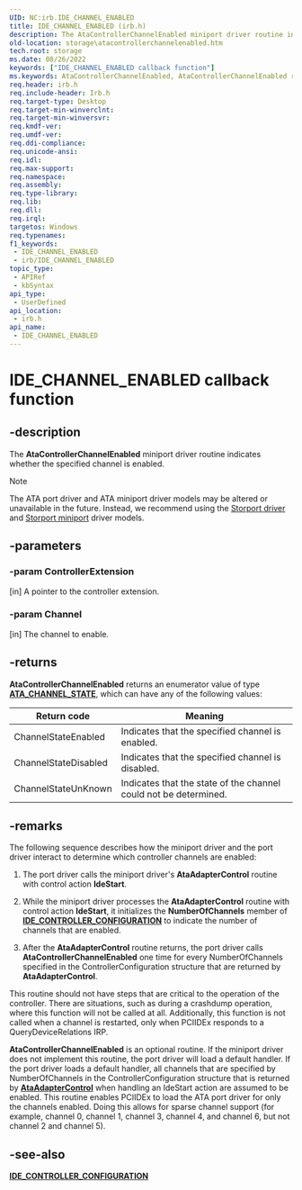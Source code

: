 ```yaml
---
UID: NC:irb.IDE_CHANNEL_ENABLED
title: IDE_CHANNEL_ENABLED (irb.h)
description: The AtaControllerChannelEnabled miniport driver routine indicates whether the specified channel is enabled.Note  The ATA port driver and ATA miniport driver models may be altered or unavailable in the future.
old-location: storage\atacontrollerchannelenabled.htm
tech.root: storage
ms.date: 08/26/2022
keywords: ["IDE_CHANNEL_ENABLED callback function"]
ms.keywords: AtaControllerChannelEnabled, AtaControllerChannelEnabled routine [Storage Devices], IDE_CHANNEL_ENABLED, atartns_4beac2ec-b776-4af2-9acc-b236e0adc364.xml, irb/AtaControllerChannelEnabled, storage.atacontrollerchannelenabled
req.header: irb.h
req.include-header: Irb.h
req.target-type: Desktop
req.target-min-winverclnt: 
req.target-min-winversvr: 
req.kmdf-ver: 
req.umdf-ver: 
req.ddi-compliance: 
req.unicode-ansi: 
req.idl: 
req.max-support: 
req.namespace: 
req.assembly: 
req.type-library: 
req.lib: 
req.dll: 
req.irql: 
targetos: Windows
req.typenames: 
f1_keywords:
 - IDE_CHANNEL_ENABLED
 - irb/IDE_CHANNEL_ENABLED
topic_type:
 - APIRef
 - kbSyntax
api_type:
 - UserDefined
api_location:
 - irb.h
api_name:
 - IDE_CHANNEL_ENABLED
---
```


# IDE_CHANNEL_ENABLED callback function

## -description

The **AtaControllerChannelEnabled** miniport driver routine indicates whether the specified channel is enabled.

> [!NOTE]
> The ATA port driver and ATA miniport driver models may be altered or unavailable in the future. Instead, we recommend using the [Storport driver](/windows-hardware/drivers/storage/storport-driver) and [Storport miniport](/windows-hardware/drivers/storage/storport-miniport-drivers) driver models.

## -parameters

### -param ControllerExtension

[in] A pointer to the controller extension.

### -param Channel

[in] The channel to enable.

## -returns

**AtaControllerChannelEnabled** returns an enumerator value of type [**ATA_CHANNEL_STATE**](ne-irb-ata_channel_state.md), which can have any of the following values:

| Return code | Meaning |
| ----------- | ------- |
| ChannelStateEnabled  | Indicates that the specified channel is enabled. |
| ChannelStateDisabled | Indicates that the specified channel is disabled. |
| ChannelStateUnKnown  | Indicates that the state of the channel could not be determined.|

## -remarks

The following sequence describes how the miniport driver and the port driver interact to determine which controller channels are enabled:

1. The port driver calls the miniport driver's **AtaAdapterControl** routine with control action **IdeStart**.

2. While the miniport driver processes the **AtaAdapterControl** routine with control action **IdeStart**, it initializes the **NumberOfChannels** member of [**IDE_CONTROLLER_CONFIGURATION**](ns-irb-_ide_controller_configuration.md) to indicate the number of channels that are enabled.

3. After the **AtaAdapterControl** routine returns, the port driver calls **AtaControllerChannelEnabled** one time for every NumberOfChannels specified in the ControllerConfiguration structure that are returned by **AtaAdapterControl**.

This routine should not have steps that are critical to the operation of the controller. There are situations, such as during a crashdump operation, where this function will not be called at all.  Additionally, this function is not called when a channel is restarted, only when PCIIDEx responds to a QueryDeviceRelations IRP.

**AtaControllerChannelEnabled** is an optional routine. If the miniport driver does not implement this routine, the port driver will load a default handler. If the port driver loads a default handler, all channels that are specified by NumberOfChannels in the ControllerConfiguration structure that is returned by [**AtaAdapterControl**](nc-irb-ide_adapter_control.md) when handling an IdeStart action are assumed to be enabled. This routine enables PCIIDEx to load the ATA port driver for only the channels enabled. Doing this allows for sparse channel support (for example, channel 0, channel 1, channel 3, channel 4, and channel 6, but not channel 2 and channel 5).

## -see-also

[**IDE_CONTROLLER_CONFIGURATION**](ns-irb-_ide_controller_configuration.md)
